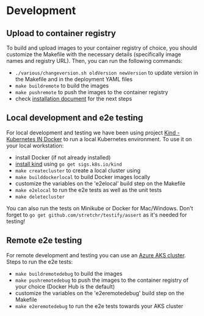 # Development

## Upload to container registry

To build and upload images to your container registry of choice, you should customize the Makefile with the necessary details (specifically image names and registry URL). Then, you can run the following commands:

- `./various/changeversion.sh oldVersion newVersion` to update version in the Makefile and in the deployment YAML files
- `make buildremote` to build the images
- `make pushremote` to push the images to the container registry
- check [installation document](docs/installation.md) for the next steps

## Local development and e2e testing

For local development and testing we have been using project [Kind - Kubernetes IN Docker](https://github.com/kubernetes-sigs/kind) to run a local Kubernetes environment. To use it on your local workstation:
- install Docker (if not already installed)
- [install kind](https://github.com/kubernetes-sigs/kind#installation-and-usage) using `go get sigs.k8s.io/kind`
- `make createcluster` to create a local cluster using
- `make builddockerlocal` to build Docker images locally
- customize the variables on the 'e2elocal' build step on the Makefile
- `make e2elocal` to run the e2e tests as well as the unit tests
- `make deletecluster`

You can also run the tests on Minikube or Docker for Mac/Windows. Don't forget to `go get github.com/stretchr/testify/assert` as it's needed for testing!

## Remote e2e testing

For remote development and testing you can use an [Azure AKS cluster](https://docs.microsoft.com/en-us/azure/aks/). Steps to run the e2e tests:
- `make buildremotedebug` to build the images 
- `make pushremotedebug` to push the images to the container registry of your choice (Docker Hub is the default)
- customize the variables on the 'e2eremotedebug' build step on the Makefile
- `make e2eremotedebug` to run the e2e tests towards your AKS cluster